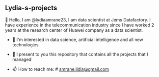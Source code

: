 ##  Lydia-s-projects

👋 Hello, I am @lydiaamrane23, I am data scientist at Jems Datafactory. I have experience in the telecommunication industry since I have worked 2 years at the research center of Huawei company as a data scientist. 


- 👀 I'm interested in data science, artificial intelligence and all new technologies

- 🌱 I present to you this repository that contains all the projects that I managed 

- 📫 How to reach me: # amrane.lidia@gmail.com
